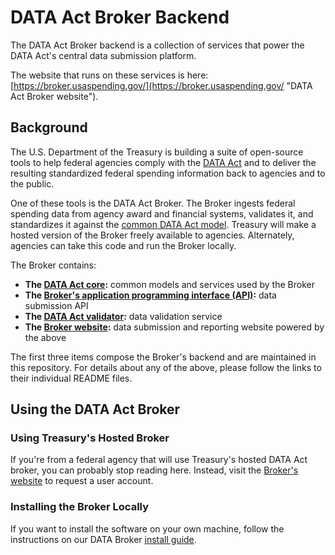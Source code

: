 # DATA Act Broker Backend

The DATA Act Broker backend is a collection of services that power the DATA Act's central data submission platform.

The website that runs on these services is here: [https://broker.usaspending.gov/](https://broker.usaspending.gov/ "DATA Act Broker website").

## Background

The U.S. Department of the Treasury is building a suite of open-source tools to help federal agencies comply with the [DATA Act](http://fedspendingtransparency.github.io/about/ "Federal Spending Transparency Background") and to deliver the resulting standardized federal spending information back to agencies and to the public.

One of these tools is the DATA Act Broker. The Broker ingests federal spending data from agency award and financial systems, validates it, and standardizes it against the [common DATA Act model](http://fedspendingtransparency.github.io/data-model/ "data model"). Treasury will make a hosted version of the Broker freely available to agencies. Alternately, agencies can take this code and run the Broker locally.

The Broker contains:

* **The [DATA Act core](dataactcore/ "DATA Act core"):** common models and services used by the Broker
* **The [Broker's application programming interface (API)](dataactbroker/ "DATA Act Broker API"):** data submission API
* **The [DATA Act validator](dataactvalidator/ "DATA Act Validator"):** data validation service
* **The [Broker website](https://github.com/fedspendingtransparency/data-act-broker-web-app "DATA Act Broker website"):** data submission and reporting website powered by the above

The first three items compose the Broker's backend and are maintained in this repository. For details about any of the above, please follow the links to their individual README files.

## Using the DATA Act Broker

### Using Treasury's Hosted Broker

If you're from a federal agency that will use Treasury's hosted DATA Act broker, you can probably stop reading here. Instead, visit the [Broker's website](https://broker.usaspending.gov/ "DATA Act Broker") to request a user account.

### Installing the Broker Locally

If you want to install the software on your own machine, follow the instructions on our DATA Broker [install guide](doc/INSTALL.md "INSTALL.md").
